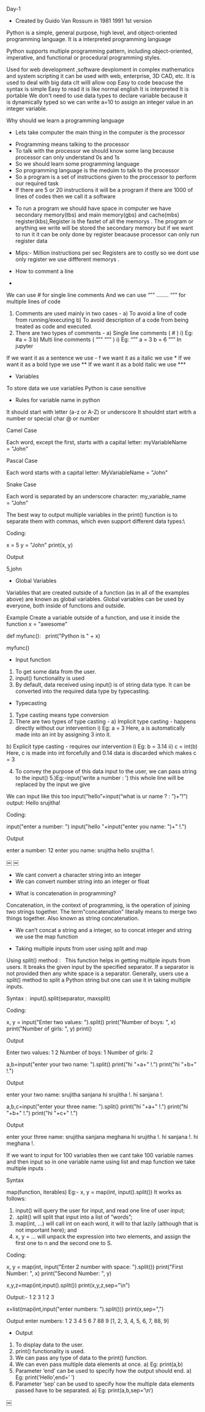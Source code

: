 
Day-1

* Created by Guido Van Rossum in 1981 
1991 1st version

Python is a simple, general purpose, high level, and object-oriented programming language.
It is a interpreted programming language

Python supports multiple programming pattern, including object-oriented, imperative, and functional or procedural programming styles.
 
Used for web development ,software devploment in complex mathematics and system scripting it can be used with web, enterprise, 3D CAD, etc.
It is used to deal with big data 
cIt willl allow oop
Easy to code beacuse the syntax is simple 
Easy to read it is like normal english 
It is interpreted
It is portable 
We don't need to use data types to declare variable because it is dynamically typed so we can write a=10 to assign an integer value in an integer variable.

Why should we learn a programming language

* Lets take computer the main thing in the computer is the processor 
- Programming means talking to the processor 
- To talk with the processor we should know some lang because processor can only understand 0s and 1s
- So we should learn some programming language 
- So programming language is the meduim to talk to the processor 
- So a program is a set of instructions given to the proccessor to perform our required task 
- If there are 5 or 20 instructions it will be a program if there are 1000 of lines of codes then  we call it a software 

* To run a program we should have space in computer we have  secondary memory(tbs) and main memory(gbs) and cache(mbs) register(kbs),Register is the fastet of all the memorys .
The program or anything we write will be stored the secondary memory but if we want to run it it can be only done by register beacause processor can only run register data
 
* Mips:- Million instructions per sec 
 Registers are to costly so we dont use only register we use diffferent memorys .

* How to comment a line
* 
We can use # for single line comments 
And we can use “”” …….. “”” for multiple lines of code

1) Comments are used mainly in two cases -
a) To avoid a line of code from running/executing
b) To avoid description of a code from being treated as code and executed.
2) There are two types of comments -
a) Single line comments ( # )
i) Eg: #a = 3
b) Multi line comments ( “”” “”” )
i) Eg: “”” a = 3 b = 6 “””
In jupyter

If we want it as a sentence we use -
f we want it as a italic we use  *
If we want it as a bold type we use **
If we want it as a bold italic we use ***

* Variables 

To store data we use variables 
Python is case sensitive

- Rules for variable name in python

It should start with letter (a-z or A-Z) or underscore
It shouldnt start witrh a number or special char @ or number

Camel Case

Each word, except the first, starts with a capital letter:
myVariableName = "John"

Pascal Case

Each word starts with a capital letter:
MyVariableName = "John"

Snake Case

Each word is separated by an underscore character:
my_variable_name = "John"

The best way to output multiple variables in the print() function is to separate them with commas, which even support different data types:\

Coding:

x = 5
y = "John"
print(x, y)

Output

5,john

* Global Variables

Variables that are created outside of a function (as in all of the examples above) are known as global variables.
Global variables can be used by everyone, both inside of functions and outside.

Example
Create a variable outside of a function, and use it inside the function
x = "awesome"

def myfunc():
  print("Python is " + x)

myfunc()

* Input function

1) To get some data from the user.
2) input() functionality is used
3) By default, data received using input() is of string data type. It can be converted into the required data type by typecasting.

* Typecasting

1) Type casting means type conversion
2) There are two types of type casting -
a) Implicit type casting - happens directly without our intervention
i) Eg: a = 3 Here, a is automatically made into an int by assigning 3 into it.

b) Explicit type casting - requires our intervention
i) Eg: b = 3.14
ii) c = int(b) Here, c is made into int forcefully and 0.14 data is discarded which makes c = 3

4) To convey the purpose of this data input to the user, we can pass string to the input()
5.)Eg:-input(‘write a number : ’) this whole line will be replaced by the input we give 

We can input like this too
input(“hello”+input(“what is ur name ? : ”)+”!”)
output: Hello srujitha!

Coding: 

input("enter a number: ")
input("hello "+input("enter you name: ")+" !.")

Output

enter a number: 12
enter you name: srujitha
hello srujitha !.

￼
￼

- We cant convert a character string into an integer 
- We can convert number string into an integer or float 

* What is concatenation in programming?

Concatenation, in the context of programming, is the operation of joining two strings together. The term"concatenation" literally means to merge two things together. Also known as string concatenation.
- We can’t concat a string and a integer, so to concat integer and string we use the map function

* Taking multiple inputs from user using  split and map 

Using split() method : 
 This function helps in getting multiple inputs from users. It breaks the given input by the specified separator. If a separator is not provided then any white space is a separator. Generally, users use a split() method to split a Python string but one can use it in taking multiple inputs.

Syntax : 
input().split(separator, maxsplit)

Coding: 

x, y = input("Enter two values: ").split()
print("Number of boys: ", x)
print("Number of girls: ", y)
print()

Output

Enter two values: 1 2
Number of boys:  1
Number of girls:  2


a,b=input("enter your two name: ").split()
print("hi "+a+" !.")
print("hi "+b+" !.")

Output

enter your two name:  srujitha sanjana
hi srujitha !.
hi sanjana !.

a,b,c=input("enter your three name: ").split()
print("hi "+a+" !.")
print("hi "+b+" !.")
print("hi "+c+" !.")

Output

enter your three name: srujitha sanjana meghana
hi srujitha !.
hi sanjana !.
hi meghana !.

If we want to input for 100 variables then we cant take 100 variable names and then input so in one variable name using list and map function we take multiple inputs .

Syntax

map(function, iterables)
Eg:-
x, y = map(int, input().split())
It works as follows:
1. input() will query the user for input, and read one line of user input;
2. .split() will split that input into a list of “words”;
3. map(int, ...) will call int on each word, it will to that lazily (although that is not important here); and
4. x, y = ... will unpack the expression into two elements, and assign the first one to n and the second one to S.

Coding:

x, y = map(int, input("Enter 2 number with space: ").split())
print("First Number: ", x)
print("Second Number: ", y)

x,y,z=map(int,input().split())
print(x,y,z,sep="\n")

Output:-
1 2 3
1
2
3

x=list(map(int,input("enter numbers: ").split()))
print(x,sep=",")

Output
enter numbers: 1 2 3 4 5 6 7  88 9
[1, 2, 3, 4, 5, 6, 7, 88, 9]


* Output

1) To display data to the user.
2) print() functionality is used.
3) We can pass any type of data to the print() function.
4) We can even pass multiple data elements at once.
a) Eg: print(a,b)
5) Parameter ‘end’ can be used to specify how the output should end.
a) Eg: print(‘Hello’,end=’ ’)
6) Parameter ‘sep’ can be used to specify how the multiple data elements
passed have to be separated.
a) Eg: print(a,b,sep=’\n’)

￼
